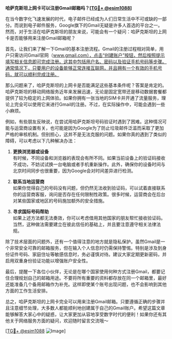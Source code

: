 **哈萨克斯坦上网卡可以注册Gmail邮箱吗？[[TG💪+ @esim1088](https://t.me/s/esim1088)]**

在当今数字化飞速发展的时代，电子邮件已经成为人们日常生活中不可或缺的一部分。而说到电子邮件服务，Google旗下的Gmail无疑是许多人首选的平台之一。然而，对于生活在哈萨克斯坦的朋友来说，可能会有一个疑问：哈萨克斯坦的上网卡是否能够用来注册Gmail邮箱呢？

首先，让我们来了解一下Gmail的基本注册流程。Gmail的注册过程相对简单，用户只需访问Gmail官网（www.gmail.com），点击“创建账户”按钮，然后按照提示填写相关信息即可完成注册。这其中包括用户名、密码以及验证手机号码等步骤。通常情况下，只要用户的设备能够正常连接互联网，并且拥有一个有效的手机号码，就可以顺利完成注册。

那么问题来了，哈萨克斯坦的上网卡是否能满足这些基本条件呢？答案是肯定的。哈萨克斯坦的移动网络服务近年来发展迅速，无论是固定宽带还是移动数据套餐都提供了较为稳定的上网体验。如果你拥有一张当地的SIM卡并开通了流量服务，理论上完全可以使用它来进行Gmail的注册。不过，在实际操作中，可能会遇到一些小麻烦。

例如，有些朋友反映说，在尝试用哈萨克斯坦号码验证时遇到了困难。这种情况可能与运营商设置有关，也可能是因为Google为了防止垃圾邮件泛滥而采取了更加严格的审核机制。但别担心，这并不是无法克服的问题。如果你真的遇到了类似的障碍，可以考虑以下几种解决办法：

1. **更换浏览器或设备**  
   有时候，不同设备和浏览器的表现会有所不同。如果当前设备上的验证码接收不成功，不妨试试换一台电脑或者手机重新操作。此外，确保你的设备时间与北京时间同步也很重要，因为Google会对时间差异进行检测。

2. **联系当地运营商**  
   如果你觉得自己的号码没有问题，但仍然无法收到验证码，可以试着直接联系你的运营商客服，询问是否存在任何限制性政策。很多时候，运营商会在后台对某些国家或地区的号码施加额外的安全措施。

3. **寻求国际号码帮助**  
   如果上述方法都无法奏效，你可以考虑借用其他国家的朋友帮忙接收验证码。当然，这种做法需要建立在彼此信任的基础上，并且要注意遵守相关法律法规。

除了技术层面的问题外，还有一个值得注意的地方就是隐私保护。虽然Gmail是一个非常安全可靠的邮箱服务，但在输入个人信息时仍需保持警惕。特别是涉及到身份证件号码、家庭住址等敏感信息时，务必谨慎对待。建议大家定期更新密码，并启用双重身份验证功能以增强账户安全性。

最后，提醒一下各位小伙伴，无论是在哪个国家使用何种方式注册Gmail，都要记住合理规划自己的邮箱用途。不要将所有重要的资料都存放在同一个邮箱里，最好还能准备几个备用邮箱作为补充。这样即使某个账号出现问题，也不会影响到其他方面的工作生活安排。

总之，哈萨克斯坦的上网卡完全可以用来注册Gmail邮箱。只要遵循正确的步骤并且注意细节处理，大多数人都能顺利地创建属于自己的Gmail账户。希望这篇文章能够解答大家心中的疑惑，让大家更加从容地享受数字时代的便利！如果你还有其他关于网络服务方面的疑问，欢迎随时留言交流哦～  

[[TG💪+ @esim1088](https://t.me/s/esim1088) ![Image](https://i.postimg.cc/4NQfJmqS/Snipaste-2025-05-13-00-14-12.png)]
